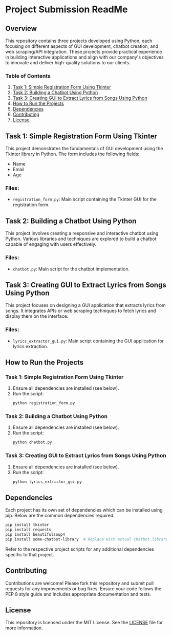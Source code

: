 # Project Submission ReadMe

## Overview
This repository contains three projects developed using Python, each focusing on different aspects of GUI development, chatbot creation, and web scraping/API integration. These projects provide practical experience in building interactive applications and align with our company's objectives to innovate and deliver high-quality solutions to our clients.

### Table of Contents
1. [Task 1: Simple Registration Form Using Tkinter](#task-1-simple-registration-form-using-tkinter)
2. [Task 2: Building a Chatbot Using Python](#task-2-building-a-chatbot-using-python)
3. [Task 3: Creating GUI to Extract Lyrics from Songs Using Python](#task-3-creating-gui-to-extract-lyrics-from-songs-using-python)
4. [How to Run the Projects](#how-to-run-the-projects)
5. [Dependencies](#dependencies)
6. [Contributing](#contributing)
7. [License](#license)

## Task 1: Simple Registration Form Using Tkinter
This project demonstrates the fundamentals of GUI development using the Tkinter library in Python. The form includes the following fields:
- Name
- Email
- Age

### Files:
- `registration_form.py`: Main script containing the Tkinter GUI for the registration form.

## Task 2: Building a Chatbot Using Python
This project involves creating a responsive and interactive chatbot using Python. Various libraries and techniques are explored to build a chatbot capable of engaging with users effectively.

### Files:
- `chatbot.py`: Main script for the chatbot implementation.

## Task 3: Creating GUI to Extract Lyrics from Songs Using Python
This project focuses on designing a GUI application that extracts lyrics from songs. It integrates APIs or web scraping techniques to fetch lyrics and display them on the interface.

### Files:
- `lyrics_extractor_gui.py`: Main script containing the GUI application for lyrics extraction.

## How to Run the Projects
### Task 1: Simple Registration Form Using Tkinter
1. Ensure all dependencies are installed (see below).
2. Run the script:
    ```bash
    python registration_form.py
    ```

### Task 2: Building a Chatbot Using Python
1. Ensure all dependencies are installed (see below).
2. Run the script:
    ```bash
    python chatbot.py
    ```

### Task 3: Creating GUI to Extract Lyrics from Songs Using Python
1. Ensure all dependencies are installed (see below).
2. Run the script:
    ```bash
    python lyrics_extractor_gui.py
    ```

## Dependencies
Each project has its own set of dependencies which can be installed using pip. Below are the common dependencies required:

```bash
pip install tkinter
pip install requests
pip install beautifulsoup4
pip install some-chatbot-library  # Replace with actual chatbot library used
```

Refer to the respective project scripts for any additional dependencies specific to that project.

## Contributing
Contributions are welcome! Please fork this repository and submit pull requests for any improvements or bug fixes. Ensure your code follows the PEP 8 style guide and includes appropriate documentation and tests.

## License
This repository is licensed under the MIT License. See the [LICENSE](LICENSE) file for more information.


